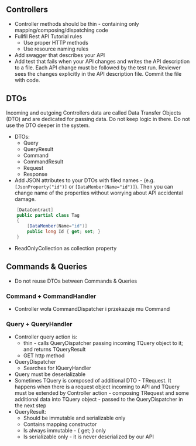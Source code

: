 
## Controllers
  * Controller methods should be thin - containing only mapping/composing/dispatching code
  * Fullfil Rest API Tutorial rules
    * Use proper HTTP methods
    * Use resource naming rules
  * Add swagger that describes your API
  * Add test that fails when your API changes and writes the API description to a file. Each API change must be followed by the test run. Reviewer sees the changes explicitly in the API description file. Commit the file with code.
			
## DTOs

Incoming and outgoing Controllers data are called Data Transfer Objects (DTO) and are dedicated for passing data. Do not keep logic in there. Do not use the DTO deeper in the system.
  * DTOs: 
    * Query
    * QueryResult
    * Command
    * CommandResult
    * Request
    * Response
  * Add JSON attributes to your DTOs with filed names - (e.g. `[JsonProperty("id")]` or `[DataMember(Name="id")]`). Then you can change name of the properties without worrying about API accidental damage.

```csharp
    [DataContract]
    public partial class Tag
    { 
        [DataMember(Name="id")]
        public long Id { get; set; }
    }
```

  * ReadOnlyCollection<T> as collection property

## Commands & Queries
  * Do not reuse DTOs between Commands & Queries
    
### Command + CommandHandler
  * Controller woła CommandDispatcher i przekazuje mu Command
  
### Query + QueryHandler
  * Controller query action is: 
    * thin - calls QueryDispatcher passing incoming TQuery object to it; and returns TQueryResult
    * GET http method
  * QueryDispatcher
    * Searches for IQueryHandler<TQuery>
  * Query must be deserializable 
  * Sometimes TQuery is composed of additional DTO - TRequest. It happens when there is a request object incoming to API and TQuery must be extended by Controller action - composing TRequest and some additional data into TQuery object - passed to the QueryDispatcher in the next step
  * QueryResult: 
    * Should be immutable and serializable only
    * Contains mapping constructor
    * Is always immutable - { get; } only
    * Is serializable only - it is never deserialized by our API


